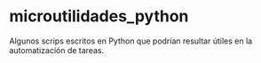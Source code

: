 # microutilidades_python
Algunos scrips escritos en Python que podrían resultar útiles en la automatización de tareas.
